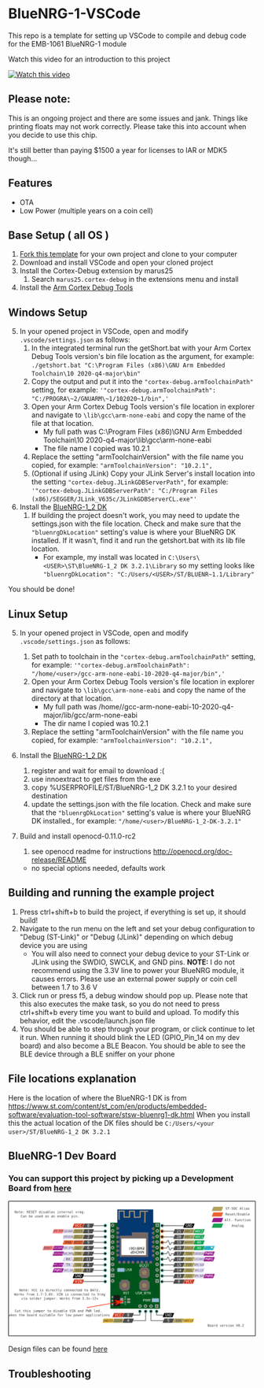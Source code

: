 # BlueNRG-1-VSCode
This repo is a template for setting up VSCode to compile and debug code for the EMB-1061 BlueNRG-1 module

Watch this video for an introduction to this project

[![Watch this video](https://img.youtube.com/vi/VH6JlEohDSQ/0.jpg)](https://youtu.be/VH6JlEohDSQ)

## Please note:
This is an ongoing project and there are some issues and jank. Things like printing floats may not work correctly. Please take this into account when you decide to use this chip.

It's still better than paying $1500 a year for licenses to IAR or MDK5 though...

## Features

- OTA
- Low Power (multiple years on a coin cell)

## Base Setup ( all OS )
1. [Fork this template](https://github.com/ctjet/BlueNRG-1-VSCode/generate) for your own project and clone to your computer
2. Download and install VSCode and open your cloned project
3. Install the Cortex-Debug extension by marus25
    1. Search `marus25.cortex-debug` in the extensions menu and install
4. Install the [Arm Cortex Debug Tools](https://developer.arm.com/tools-and-software/open-source-software/developer-tools/gnu-toolchain/gnu-rm/downloads)

## Windows Setup
5. In your opened project in VSCode, open and modify `.vscode/settings.json` as follows:
    1. In the integrated terminal run the getShort.bat with your Arm Cortex Debug Tools version's bin file location as the argument, for example:
        `./getshort.bat "C:\Program Files (x86)\GNU Arm Embedded Toolchain\10 2020-q4-major\bin"`
    2. Copy the output and put it into the `"cortex-debug.armToolchainPath"` setting, for example:
        `'"cortex-debug.armToolchainPath": "C:/PROGRA\~2/GNUARM\~1/102020~1/bin",'`
    3. Open your Arm Cortex Debug Tools version's file location in explorer and navigate to `\lib\gcc\arm-none-eabi` and copy the name of the file at that location. 
        - My full path was C:\\Program Files (x86)\\GNU Arm Embedded Toolchain\\10 2020-q4-major\\lib\\gcc\\arm-none-eabi
        - The file name I copied was 10.2.1
    4. Replace the setting "armToolchainVersion" with the file name you copied, for example:
        `"armToolchainVersion": "10.2.1",`
    5. (Optional if using JLink) Copy your JLink Server's install location into the setting `"cortex-debug.JLinkGDBServerPath"`, for example:
        `'"cortex-debug.JLinkGDBServerPath": "C:/Program Files (x86)/SEGGER/JLink_V635c/JLinkGDBServerCL.exe"'`
6. Install the [BlueNRG-1_2 DK](https://www.st.com/content/st_com/en/products/embedded-software/evaluation-tool-software/stsw-bluenrg1-dk.html)
    1. If building the project doesn't work, you may need to update the settings.json with the file location. Check and make sure that the  `"bluenrgDkLocation"` setting's value is where your BlueNRG DK installed. If it wasn't, find it and run the getshort.bat with its lib file location.
        - For example, my install was located in `C:\Users\<USER>\ST\BlueNRG-1_2 DK 3.2.1\Library` so my setting looks like `"bluenrgDkLocation": "C:/Users/<USER>/ST/BLUENR~1.1/Library"`

You should be done! 

## Linux Setup

5. In your opened project in VSCode, open and modify `.vscode/settings.json` as follows:
    1. Set path to toolchain in the `"cortex-debug.armToolchainPath"` setting, for example:
        `'"cortex-debug.armToolchainPath": "/home/<user>/gcc-arm-none-eabi-10-2020-q4-major/bin",'`
    2. Open your Arm Cortex Debug Tools version's file location in explorer and navigate to `\lib\gcc\arm-none-eabi` and copy the name of the directory at that location. 
        - My full path was /home/<user>/gcc-arm-none-eabi-10-2020-q4-major/lib/gcc/arm-none-eabi
        - The dir name I copied was 10.2.1
    3. Replace the setting "armToolchainVersion" with the file name you copied, for example:
        `"armToolchainVersion": "10.2.1",`

 6. Install the [BlueNRG-1_2 DK](https://www.st.com/content/st_com/en/products/embedded-software/evaluation-tool-software/stsw-bluenrg1-dk.html) 
 
    1. register and wait for email to download :(
    2. use innoextract to get files from the exe
    3. copy %USERPROFILE/ST/BlueNRG-1_2 DK 3.2.1 to your desired destination
    4. update the settings.json with the file location. Check and make sure that the  `"bluenrgDkLocation"` setting's value is where your BlueNRG DK installed., for example:
    `"/home/<user>/BlueNRG-1_2-DK-3.2.1"`

7. Build and install openocd-0.11.0-rc2

    1. see openocd readme for instructions http://openocd.org/doc-release/README
    - no special options needed, defaults work

## Building and running the example project
1. Press ctrl+shift+b to build the project, if everything is set up, it should build!
2. Navigate to the run menu on the left and set your debug configuration to "Debug (ST-Link)" or "Debug (JLink)" depending on which debug device you are using
    - You will also need to connect your debug device to your ST-Link or JLink using the SWDIO, SWCLK, and GND pins. **NOTE:** I do not recommend using the 3.3V line to power your BlueNRG module, it causes errors. Please use an external power supply or coin cell between 1.7 to 3.6 V
3. Click run or press f5, a debug window should pop up. Please note that this also executes the make task, so you do not need to press ctrl+shift+b every time you want to build and upload. To modify this behavior, edit the  .vscode/launch.json file
4. You should be able to step through your program, or click continue to let it run. When running it should blink the LED (GPIO_Pin_14 on my dev board) and also become a BLE Beacon. You should be able to see the BLE device through a BLE sniffer on your phone

## File locations explanation

Here is the location of where the BlueNRG-1 DK is from https://www.st.com/content/st_com/en/products/embedded-software/evaluation-tool-software/stsw-bluenrg1-dk.html When you install this the actual location of the DK files should be `C:/Users/<your user>/ST/BlueNRG-1_2 DK 3.2.1`

## BlueNRG-1 Dev Board

### You can support this project by picking up a Development Board from [here](https://www.tindie.com/products/22570/)

![pinout](/images/pinout.svg)

Design files can be found [here](https://oshwlab.com/cmarting99/discutil_copy)


## Troubleshooting
